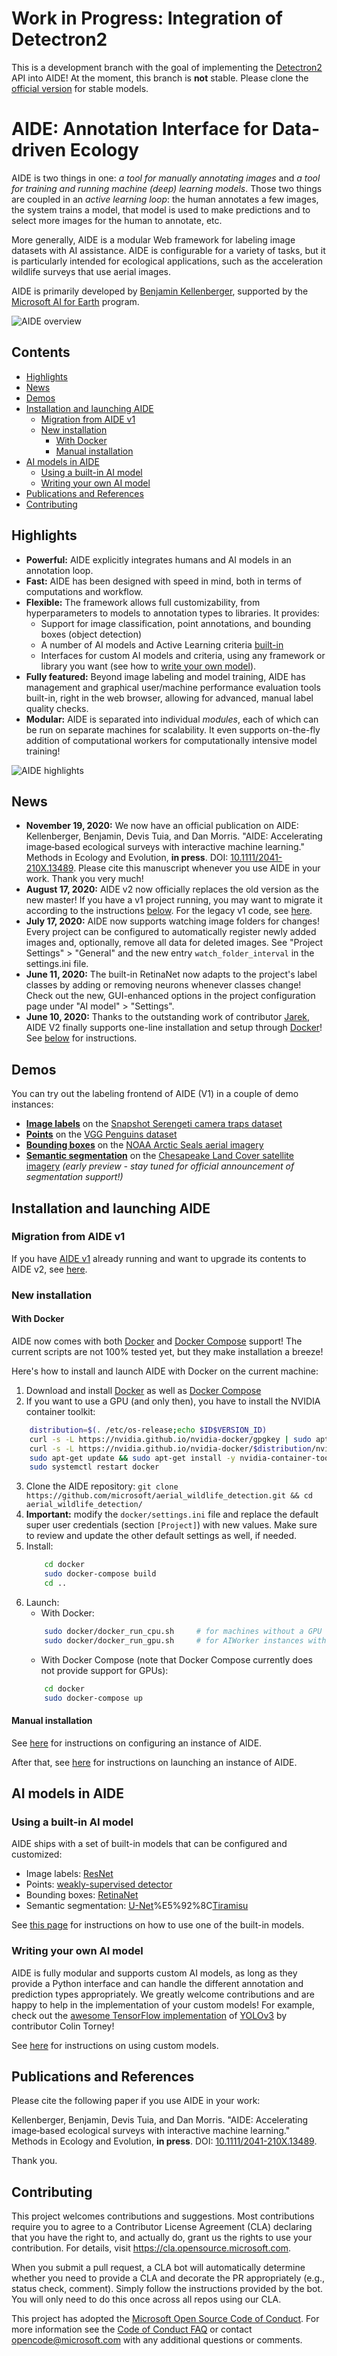 # Work in Progress: Integration of Detectron2

This is a development branch with the goal of implementing the [Detectron2](https://github.com/facebookresearch/detectron2) API into AIDE!
At the moment, this branch is **not** stable. Please clone the [official version](https://github.com/microsoft/aerial_wildlife_detection) for stable models.


# AIDE: Annotation Interface for Data-driven Ecology

AIDE is two things in one: <i>a tool for manually annotating images</i> and <i>a tool for training and running machine (deep) learning models</i>. Those two things are coupled in an <i>active learning loop</i>: the human annotates a few images, the system trains a model, that model is used to make predictions and to select more images for the human to annotate, etc.
   
More generally, AIDE is a modular Web framework for labeling image datasets with AI assistance.  AIDE is configurable for a variety of tasks, but it is particularly intended for ecological applications, such as the acceleration wildlife surveys that use aerial images. 

AIDE is primarily developed by [Benjamin Kellenberger](https://bkellenb.github.io), supported by the [Microsoft AI for Earth](https://www.microsoft.com/en-us/ai/ai-for-earth) program.

![AIDE overview](https://github.com/microsoft/aerial_wildlife_detection/raw/master/doc/figures/AIde_animal_hero_1100.jpg)


## Contents
* [Highlights](#highlights)
* [News](#news)
* [Demos](#demos)
* [Installation and launching AIDE](#installation-and-launching-aide)
  * [Migration from AIDE v1](#migration-from-aide-v1)
  * [New installation](#new-installation)
    * [With Docker](#with-docker)
    * [Manual installation](#manual-installation)
* [AI models in AIDE](#ai-models-in-aide)
  * [Using a built-in AI model](#using-a-built-in-ai-model)
  * [Writing your own AI model](#writing-your-own-ai-model)
* [Publications and References](#publications-and-references)
* [Contributing](#contributing)



## Highlights

* **Powerful:** AIDE explicitly integrates humans and AI models in an annotation loop.
* **Fast:** AIDE has been designed with speed in mind, both in terms of computations and workflow.
* **Flexible:** The framework allows full customizability, from hyperparameters to models to annotation types to libraries. It provides:
    * Support for image classification, point annotations, and bounding boxes (object detection)
    * A number of AI models and Active Learning criteria [built-in](doc/builtin_models.md)
    * Interfaces for custom AI models and criteria, using any framework or library you want (see how to [write your own model](doc/custom_model.md)).
* **Fully featured:** Beyond image labeling and model training, AIDE has management and graphical user/machine performance evaluation tools built-in, right in the web browser, allowing for advanced, manual label quality checks.
* **Modular:** AIDE is separated into individual _modules_, each of which can be run on separate machines for scalability. It even supports on-the-fly addition of computational workers for computationally intensive model training!

![AIDE highlights](doc/figures/Aide_highlights.png)



## News

* **November 19, 2020:** We now have an official publication on AIDE:
Kellenberger, Benjamin, Devis Tuia, and Dan Morris. "AIDE: Accelerating image‐based ecological surveys with interactive machine learning." Methods in Ecology and Evolution, __in press__.
DOI: [10.1111/2041-210X.13489](https://doi.org/10.1111/2041-210X.13489).
Please cite this manuscript whenever you use AIDE in your work. Thank you very much!
* **August 17, 2020:** AIDE v2 now officially replaces the old version as the new master! If you have a v1 project running, you may want to migrate it according to the instructions [below](https://github.com/microsoft/aerial_wildlife_detection#migration-from-aide-v1). For the legacy v1 code, see [here](https://github.com/microsoft/aerial_wildlife_detection/tree/v1).
* **July 17, 2020:** AIDE now supports watching image folders for changes! Every project can be configured to automatically register newly added images and, optionally, remove all data for deleted images. See "Project Settings" > "General" and the new entry `watch_folder_interval` in the settings.ini file.
* **June 11, 2020:** The built-in RetinaNet now adapts to the project's label classes by adding or removing neurons whenever classes change! Check out the new, GUI-enhanced options in the project configuration page under "AI model" &gt; "Settings".
* **June 10, 2020:** Thanks to the outstanding work of contributor [Jarek](https://github.com/szjarek), AIDE V2 finally supports one-line installation and setup through [Docker](https://www.docker.com)! See [below](https://github.com/microsoft/aerial_wildlife_detection#with-docker) for instructions.



## Demos

You can try out the labeling frontend of AIDE (V1) in a couple of demo instances:

* **[Image labels](http://aerialannotationdemo.southcentralus.cloudapp.azure.com/snapshot-serengeti/interface)** on the [Snapshot Serengeti camera traps dataset](http://lila.science/datasets/snapshot-serengeti)
* **[Points](http://aerialannotationdemo.southcentralus.cloudapp.azure.com/vgg-penguins/interface)** on the [VGG Penguins dataset](http://www.robots.ox.ac.uk/~vgg/data/penguins/)
* **[Bounding boxes](http://aerialannotationdemo.southcentralus.cloudapp.azure.com/arcticseals/interface)** on the [NOAA Arctic Seals aerial imagery](http://lila.science/datasets/arcticseals)
* **[Semantic segmentation](http://aerialannotationdemo.southcentralus.cloudapp.azure.com/landcover/interface)** on the [Chesapeake Land Cover satellite imagery](http://lila.science/datasets/chesapeakelandcover) _(early preview - stay tuned for official announcement of segmentation support!)_




## Installation and launching AIDE

### Migration from AIDE v1
If you have [AIDE v1](https://github.com/microsoft/aerial_wildlife_detection/tree/v1) already running and want to upgrade its contents to AIDE v2, see [here](doc/upgrade_from_v1.md).


### New installation

#### With Docker

AIDE now comes with both [Docker](https://www.docker.com) and [Docker Compose](https://docs.docker.com/compose) support!
The current scripts are not 100% tested yet, but they make installation a breeze!

Here's how to install and launch AIDE with Docker on the current machine:

1. Download and install [Docker](https://www.docker.com/get-started) as well as [Docker Compose](https://docs.docker.com/compose)
2. If you want to use a GPU (and only then), you have to install the NVIDIA container toolkit:
```bash
    distribution=$(. /etc/os-release;echo $ID$VERSION_ID)
    curl -s -L https://nvidia.github.io/nvidia-docker/gpgkey | sudo apt-key add -
    curl -s -L https://nvidia.github.io/nvidia-docker/$distribution/nvidia-docker.list | sudo tee /etc/apt/sources.list.d/nvidia-docker.list
    sudo apt-get update && sudo apt-get install -y nvidia-container-toolkit
    sudo systemctl restart docker
```
3. Clone the AIDE repository: `git clone https://github.com/microsoft/aerial_wildlife_detection.git && cd aerial_wildlife_detection/`
4. **Important:** modify the `docker/settings.ini` file and replace the default super user credentials (section `[Project]`) with new values. Make sure to review and update the other default settings as well, if needed.
5. Install:
    ```bash
        cd docker
        sudo docker-compose build
        cd ..
    ```
6. Launch:
    * With Docker:
    ```bash
        sudo docker/docker_run_cpu.sh     # for machines without a GPU
        sudo docker/docker_run_gpu.sh     # for AIWorker instances with a CUDA-enabled GPU (strongly recommended for model training)
    ```
    * With Docker Compose (note that Docker Compose currently does not provide support for GPUs):
    ```bash
        cd docker
        sudo docker-compose up
    ```



#### Manual installation

See [here](doc/install.md) for instructions on configuring an instance of AIDE.

After that, see [here](doc/launch_aide.md) for instructions on launching an instance of AIDE.


## AI models in AIDE

### Using a built-in AI model
AIDE ships with a set of built-in models that can be configured and customized:
* Image labels: [ResNet](http://openaccess.thecvf.com/content_cvpr_2016/papers/He_Deep_Residual_Learning_CVPR_2016_paper.pdf)
* Points: [weakly-supervised detector](http://openaccess.thecvf.com/content_CVPRW_2019/papers/EarthVision/Kellenberger_When_a_Few_Clicks_Make_All_the_Difference_Improving_Weakly-Supervised_CVPRW_2019_paper.pdf)
* Bounding boxes: [RetinaNet](http://openaccess.thecvf.com/content_ICCV_2017/papers/Lin_Focal_Loss_for_ICCV_2017_paper.pdf)
* Semantic segmentation: [U-Net](https://arxiv.org/pdf/1505.04597.pdf)%E5%92%8C[Tiramisu](https://arxiv.org/abs/1611.09326)

See [this page](doc/builtin_models.md) for instructions on how to use one of the built-in models.


### Writing your own AI model
AIDE is fully modular and supports custom AI models, as long as they provide a Python interface and can handle the different annotation and prediction types appropriately.
We greatly welcome contributions and are happy to help in the implementation of your custom models!
For example, check out the [awesome TensorFlow implementation](https://github.com/ctorney/aerial_wildlife_detection/tree/tensorflow) of [YOLOv3](https://arxiv.org/pdf/1804.02767.pdf) by contributor Colin Torney!

See [here](doc/custom_model.md) for instructions on using custom models.



## Publications and References

Please cite the following paper if you use AIDE in your work:

Kellenberger, Benjamin, Devis Tuia, and Dan Morris. "AIDE: Accelerating image‐based ecological surveys with interactive machine learning." Methods in Ecology and Evolution, __in press__.
DOI: [10.1111/2041-210X.13489](https://doi.org/10.1111/2041-210X.13489).

Thank you.


## Contributing

This project welcomes contributions and suggestions.  Most contributions require you to agree to a
Contributor License Agreement (CLA) declaring that you have the right to, and actually do, grant us
the rights to use your contribution. For details, visit https://cla.opensource.microsoft.com.

When you submit a pull request, a CLA bot will automatically determine whether you need to provide
a CLA and decorate the PR appropriately (e.g., status check, comment). Simply follow the instructions
provided by the bot. You will only need to do this once across all repos using our CLA.

This project has adopted the [Microsoft Open Source Code of Conduct](https://opensource.microsoft.com/codeofconduct/).
For more information see the [Code of Conduct FAQ](https://opensource.microsoft.com/codeofconduct/faq/) or
contact [opencode@microsoft.com](mailto:opencode@microsoft.com) with any additional questions or comments.
